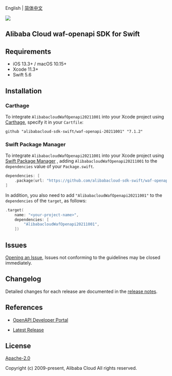 English | [简体中文](README-CN.md)

![](https://aliyunsdk-pages.alicdn.com/icons/AlibabaCloud.svg)

## Alibaba Cloud waf-openapi SDK for Swift

## Requirements

- iOS 13.3+ / macOS 10.15+
- Xcode 11.3+
- Swift 5.6

## Installation

### Carthage

To integrate `AlibabacloudWafOpenapi20211001` into your Xcode project using [Carthage](https://github.com/Carthage/Carthage), specify it in your `Cartfile`:

```ogdl
github "alibabacloud-sdk-swift/waf-openapi-20211001" "7.1.2"
```

### Swift Package Manager

To integrate `AlibabacloudWafOpenapi20211001` into your Xcode project using [Swift Package Manager](https://swift.org/package-manager/) , adding `AlibabacloudWafOpenapi20211001` to the `dependencies` value of your `Package.swift`.

```swift
dependencies: [
    .package(url: "https://github.com/alibabacloud-sdk-swift/waf-openapi-20211001.git", from: "7.1.2")
]
```

In addition, you also need to add `"AlibabacloudWafOpenapi20211001"` to the `dependencies` of the `target`, as follows:

```swift
.target(
    name: "<your-project-name>",
    dependencies: [
        "AlibabacloudWafOpenapi20211001",
    ])
```

## Issues

[Opening an Issue](https://github.com/alibabacloud-sdk-swift/waf-openapi-20211001/issues/new), Issues not conforming to the guidelines may be closed immediately.

## Changelog

Detailed changes for each release are documented in the [release notes](./ChangeLog.txt).

## References

* [OpenAPI Developer Portal](https://next.api.alibabacloud.com/home)
- [Latest Release](https://github.com/alibabacloud-sdk-swift/waf-openapi-20211001)

## License

[Apache-2.0](http://www.apache.org/licenses/LICENSE-2.0)

Copyright (c) 2009-present, Alibaba Cloud All rights reserved.

